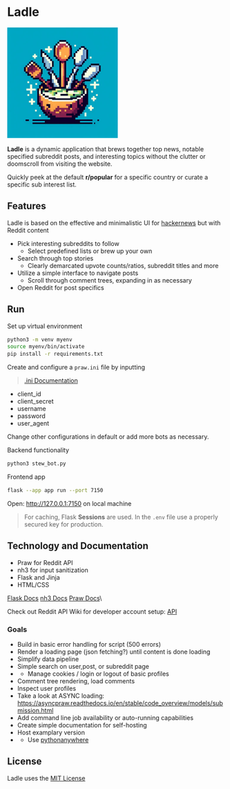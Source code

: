 # Ladle

<img src="static/images/LadleApp.png" width="256" alt="Ladle Logo">

**Ladle** is a dynamic application that brews together top news, notable specified subreddit posts, and interesting topics without the clutter or doomscroll from visiting the website. 

Quickly peek at the default **r/popular** for a specific country or curate a specific sub interest list. 

## Features
Ladle is based on the effective and minimalistic UI for [hackernews](https://news.ycombinator.com/) but with Reddit content
- Pick interesting subreddits to follow
  - Select predefined lists or brew up your own
- Search through top stories
  - Clearly demarcated upvote counts/ratios, subreddit titles and more
- Utilize a simple interface to navigate posts
  - Scroll through comment trees, expanding in as necessary
- Open Reddit for post specifics

## Run
Set up virtual environment
```bash
python3 -m venv myenv
source myenv/bin/activate
pip install -r requirements.txt
```

Create and configure a `praw.ini` file by inputting
> [.ini Documentation](https://praw.readthedocs.io/en/stable/getting_started/configuration/prawini.html)

- client_id
- client_secret
- username
- password
- user_agent

Change other configurations in default or add more bots as necessary.

Backend functionality
```bash
python3 stew_bot.py
```

Frontend app
```bash
flask --app app run --port 7150
```
Open: http://127.0.0.1:7150 on local machine

> For caching, Flask **Sessions** are used. In the `.env` file use a properly secured key for production.

## Technology and Documentation

* Praw for Reddit API
* nh3 for input sanitization
* Flask and Jinja
* HTML/CSS

[Flask Docs](https://flask.palletsprojects.com/en/latest/)
[nh3 Docs](https://nh3.readthedocs.io/en/latest/)
[Praw Docs](https://praw.readthedocs.io/en/stable/index.html)\

Check out Reddit API Wiki for developer account setup: [API](https://www.reddit.com/wiki/api/) 

### Goals
- Build in basic error handling for script (500 errors)
- Render a loading page (json fetching?) until content is done loading
- Simplify data pipeline
- Simple search on user,post, or subreddit page
- * Manage cookies / login or logout of basic profiles
- Comment tree rendering, load comments
- Inspect user profiles
- Take a look at ASYNC loading: https://asyncpraw.readthedocs.io/en/stable/code_overview/models/submission.html
- Add command line job availability or auto-running capabilities
- Create simple documentation for self-hosting
- Host examplary version
- * Use [pythonanywhere](https://www.pythonanywhere.com/)


## License

Ladle uses the [MIT License](https://opensource.org/license/mit)
